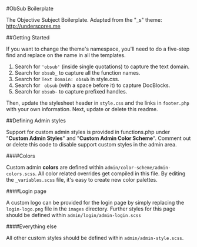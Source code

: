 #ObSub Boilerplate

The Objective Subject Boilerplate. Adapted from the "\_s" theme: http://underscores.me

##Getting Started

If you want to change the theme's namespace, you'll need to do a five-step find and replace on the name in all the templates.

1. Search for `'obsub'` (inside single quotations) to capture the text domain.
2. Search for `obsub_` to capture all the function names.
3. Search for `Text Domain: obsub` in style.css.
4. Search for <code>&nbsp;obsub</code> (with a space before it) to capture DocBlocks.
5. Search for `obsub-` to capture prefixed handles.

Then, update the stylesheet header in `style.css` and the links in `footer.php` with your own information. Next, update or delete this readme.

##Defining Admin styles

Support for custom admin styles is provided in functions.php under "**Custom Admin Styles**" and "**Custom Admin Color Scheme**". Comment out or delete this code to disable support custom styles in the admin area.

####Colors

Custom admin **colors** are defined within `admin/color-scheme/admin-colors.scss`. All color related overrides get compiled in this file. By editing the `_variables.scss` file, it's easy to create new color palettes.

####Login page

A custom logo can be provided for the login page by simply replacing the `login-logo.png` file in the `images` directory. Further styles for this page should be defined within `admin/login/admin-login.scss`

####Everything else

All other custom styles should be defined within `admin/admin-style.scss`.
